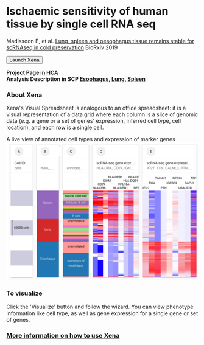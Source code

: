# Ischaemic sensitivity of human tissue by single cell RNA seq
Madissoon E,  et al. [Lung, spleen and oesophagus tissue remains stable for scRNAseq in cold preservation](https://www.biorxiv.org/content/10.1101/741405v1) BioRxiv 2019

<button class="cohortButton">Launch Xena</button>

**[Project Page in HCA](https://data.humancellatlas.org/explore/projects/c4077b3c-5c98-4d26-a614-246d12c2e5d7)**
<br>
**Analysis Description in SCP 
[Esophagus](https://singlecell.broadinstitute.org/single_cell/study/SCP768/2020-mar-sensitivity-adult-esophagus-10x),
[Lung](https://singlecell.broadinstitute.org/single_cell/study/SCP769/2020-mar-sensitivity-adult-lung-10x),
[Spleen](https://singlecell.broadinstitute.org/single_cell/study/SCP767/2020-mar-sensitivity-adult-spleen-10x)**

### About Xena
Xena's Visual Spreadsheet is analogous to an office spreadsheet: it is a visual representation of a data grid where each column is a slice of genomic data (e.g. a gene or a set of genes' expression, inferred cell type, cell location), and each row is a single cell.

A live view of annotated cell types and expression of marker genes<br>
<a href='/?columns=%5B%7B%22width%22%3A90%2C%22columnLabel%22%3A%22%22%2C%22fieldLabel%22%3A%22main_category%22%2C%22host%22%3A%22https%3A%2F%2Fsinglecellnew.xenahubs.net%22%2C%22name%22%3A%22HCA%2FTissue_stability%2F10x%2Fcategory.tsv%22%2C%22fields%22%3A%22main_category%22%7D%2C%7B%22width%22%3A105%2C%22columnLabel%22%3A%22%22%2C%22fieldLabel%22%3A%22annotated_cell_identity.ontology_label%22%2C%22host%22%3A%22https%3A%2F%2Fsinglecellnew.xenahubs.net%22%2C%22name%22%3A%22HCA%2FTissue_stability%2F10x%2Fmeta.tsv%22%2C%22fields%22%3A%22annotated_cell_identity.ontology_label%22%7D%2C%7B%22width%22%3A187%2C%22columnLabel%22%3A%22scRNA-seq%20gene%20expression%20-%20esophagus%20lung%20spleen%2010x%22%2C%22fieldLabel%22%3A%22HLA-DRA%2C%20CD74%2C%20IGHM%2C%20HLA-DPB1%2C%20HLA-DRB1%2C%20RPL18A%2C%20HLA-DQB1%2C%20HLA-DPA1%2C%20RPS5%22%2C%22host%22%3A%22https%3A%2F%2Fsinglecellnew.xenahubs.net%22%2C%22name%22%3A%22HCA%2FTissue_stability%2F10x%2FexprMatrix.tsv%22%2C%22fields%22%3A%22HLA-DRA%20CD74%20IGHM%20HLA-DPB1%20HLA-DRB1%20RPL18A%20HLA-DQB1%20HLA-DPA1%20RPS5%22%7D%2C%7B%22width%22%3A218%2C%22columnLabel%22%3A%22scRNA-seq%20gene%20expression%20-%20esophagus%20lung%20spleen%2010x%22%2C%22fieldLabel%22%3A%22IFI27%2C%20TXN%2C%20CALML3%2C%20PTN%2C%20IGFBP2%2C%20RPS28%2C%20LGALS7B%2C%20DAPL1%2C%20TSPO%22%2C%22host%22%3A%22https%3A%2F%2Fsinglecellnew.xenahubs.net%22%2C%22name%22%3A%22HCA%2FTissue_stability%2F10x%2FexprMatrix.tsv%22%2C%22fields%22%3A%22IFI27%20TXN%20CALML3%20PTN%20IGFBP2%20RPS28%20LGALS7B%20DAPL1%20TSPO%22%7D%5D&heatmap=%7B%22showWelcome%22%3Afalse%2C%22mode%22%3A%22heatmap%22%7D'><img src="https://github.com/ucscXena/cohortMetaData/raw/master/cohort_HCA%20Tissue%20Stability/HCA%20Tissue%20Stability.png" width="800px"></a>

### To visualize
Click the 'Visualize' button and follow the wizard. You can view phenotype information like cell type, as well as gene expression for a single gene or set of genes.

### [More information on how to use Xena](https://singlecell.xenabrowser.net/datapages/?markdown=https://raw.githubusercontent.com/ucscXena/cohortMetaData/master/hub_singlecellnew.xenahubs.net/example1/info.mdown)

<br>
